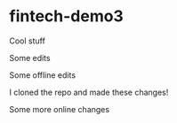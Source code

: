 # fintech-demo3
Cool stuff

Some edits

Some offline edits

I cloned the repo and made these changes! 


Some more online changes
